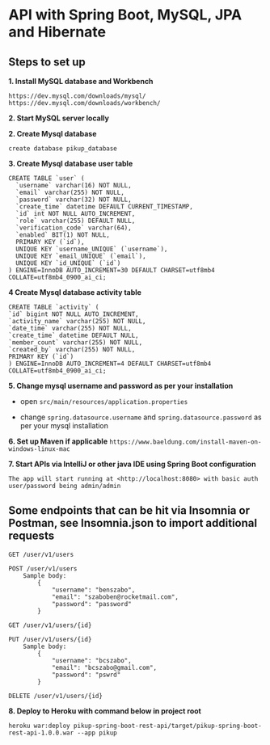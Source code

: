 # API with Spring Boot, MySQL, JPA and Hibernate 

## Steps to set up 

**1. Install MySQL database and Workbench**
```
https://dev.mysql.com/downloads/mysql/
https://dev.mysql.com/downloads/workbench/
```

**2. Start MySQL server locally**


**2. Create Mysql database**
```
create database pikup_database
```

**3. Create Mysql database user table**
```
CREATE TABLE `user` (
  `username` varchar(16) NOT NULL,
  `email` varchar(255) NOT NULL,
  `password` varchar(32) NOT NULL,
  `create_time` datetime DEFAULT CURRENT_TIMESTAMP,
  `id` int NOT NULL AUTO_INCREMENT,
  `role` varchar(255) DEFAULT NULL,
  `verification_code` varchar(64),
  `enabled` BIT(1) NOT NULL,
  PRIMARY KEY (`id`),
  UNIQUE KEY `username_UNIQUE` (`username`),
  UNIQUE KEY `email_UNIQUE` (`email`),
  UNIQUE KEY `id_UNIQUE` (`id`)
) ENGINE=InnoDB AUTO_INCREMENT=30 DEFAULT CHARSET=utf8mb4 COLLATE=utf8mb4_0900_ai_ci;

```

**4 Create Mysql database activity table**
```
CREATE TABLE `activity` (
`id` bigint NOT NULL AUTO_INCREMENT,
`activity_name` varchar(255) NOT NULL,
`date_time` varchar(255) NOT NULL,
`create_time` datetime DEFAULT NULL,
`member_count` varchar(255) NOT NULL,
`created_by` varchar(255) NOT NULL,
PRIMARY KEY (`id`)
) ENGINE=InnoDB AUTO_INCREMENT=4 DEFAULT CHARSET=utf8mb4 COLLATE=utf8mb4_0900_ai_ci;
```

**5. Change mysql username and password as per your installation**

+ open `src/main/resources/application.properties`

+ change `spring.datasource.username` and `spring.datasource.password` as per your mysql installation

**6. Set up Maven if applicable**
`https://www.baeldung.com/install-maven-on-windows-linux-mac`

**7. Start APIs via IntelliJ or other java IDE using Spring Boot configuration**
```
The app will start running at <http://localhost:8080> with basic auth user/password being admin/admin
```



## Some endpoints that can be hit via Insomnia or Postman, see Insomnia.json to import additional requests

    GET /user/v1/users
    
    POST /user/v1/users
        Sample body:
            {
	            "username": "benszabo",
	            "email": "szaboben@rocketmail.com",
	            "password": "password"
            }
    
    GET /user/v1/users/{id}
    
    PUT /user/v1/users/{id}
        Sample body:
            {
	            "username": "bcszabo",
	            "email": "bcszabo@gmail.com",
	            "password": "pswrd"
            }
    
    DELETE /user/v1/users/{id}

**8. Deploy to Heroku with command below in project root**
```
heroku war:deploy pikup-spring-boot-rest-api/target/pikup-spring-boot-rest-api-1.0.0.war --app pikup
```
